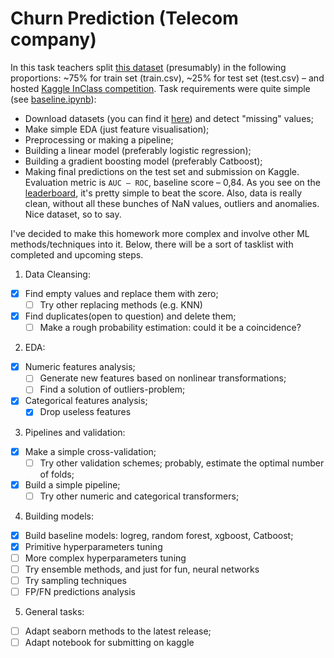 # Churn Prediction (Telecom company)

In this task teachers split [this dataset](https://www.kaggle.com/blastchar/telco-customer-churn) (presumably) in the following proportions: ~75% for train set (train.csv), ~25% for test set (test.csv) – and hosted [Kaggle InClass competition](https://www.kaggle.com/c/advanced-dls-fall-2020/overview). Task requirements were quite simple (see [baseline.ipynb](https://github.com/paperchampion/DLS_20-21/blob/master/simple-churn-prediction/baseline.ipynb)):
* Download datasets (you can find it [here](https://drive.google.com/drive/folders/1JimvXHOwXeD-4PTeRNvoev1jbZLI6FJW)) and detect "missing" values;
* Make simple EDA (just feature visualisation);
* Preprocessing or making a pipeline;
* Building a linear model (preferably logistic regression);
* Building a gradient boosting model (preferably Catboost);
* Making final predictions on the test set and submission on Kaggle.  
Evaluation metric is `AUC – ROC`, baseline score – 0,84. As you see on the [leaderboard](https://www.kaggle.com/c/advanced-dls-fall-2020/leaderboard), it's pretty simple to beat the score. Also, data is really clean, without all these bunches of NaN values, outliers and anomalies. Nice dataset, so to say.   

I've decided to make this homework more complex and involve other ML methods/techniques into it. Below, there will be a sort of tasklist with completed and upcoming steps.

1. Data Cleansing:
  - [x] Find empty values and replace them with zero;
    - [ ] Try other replacing methods (e.g. KNN)
  - [x] Find duplicates(open to question) and delete them;
    - [ ] Make a rough probability estimation: could it be a coincidence?
2. EDA:
  - [x] Numeric features analysis;
    - [ ] Generate new features based on nonlinear transformations;
    - [ ] Find a solution of outliers-problem;
  - [x] Categorical features analysis;
    - [x] Drop useless features
3. Pipelines and validation:
  - [x] Make a simple cross-validation;
    - [ ] Try other validation schemes; probably, estimate the optimal number of folds;
  - [x] Build a simple pipeline;
    - [ ] Try other numeric and categorical transformers;
4. Building models:
  - [x] Build baseline models: logreg, random forest, xgboost, Catboost;
  - [x] Primitive hyperparameters tuning
  - [ ] More complex hyperparameters tuning
  - [ ] Try ensemble methods, and just for fun, neural networks
  - [ ] Try sampling techniques
  - [ ] FP/FN predictions analysis
5. General tasks:
  - [ ] Adapt seaborn methods to the latest release;
  - [ ] Adapt notebook for submitting on kaggle
